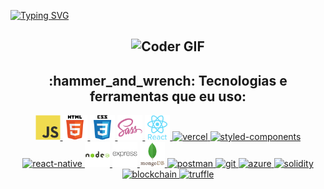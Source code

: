[![Typing SVG](https://readme-typing-svg.herokuapp.com?duration=6000&color=892FAE&center=true&vCenter=true&width=1100&height=50&lines=Ol%C3%A1!+Meu+nome+%C3%A9+Patrick.;Sou+desenvolvedor+full+stack;Bem+vindo+ao+meu+GITHUB!+%5E%5E)](https://git.io/typing-svg)

<h2 align="center">
  <abc>
    <img src="https://media.giphy.com/media/SWoSkN6DxTszqIKEqv/giphy.gif" alt="Coder GIF" width="500">
  </abc>
</h2>

<h2 align="center">:hammer_and_wrench: Tecnologias e ferramentas que eu uso:</h2>
<p align="center">
  <a href="https://developer.mozilla.org/en-US/docs/Web/JavaScript" target="_blank">
    <img src="https://raw.githubusercontent.com/devicons/devicon/master/icons/javascript/javascript-original.svg" alt="javascript" width="40" height="40"/>
  </a>
  <a href="https://www.w3.org/html/" target="_blank">
    <img src="https://raw.githubusercontent.com/devicons/devicon/master/icons/html5/html5-original-wordmark.svg" alt="html5" width="40" height="40"/>
  </a>
  <a href="https://www.w3schools.com/css/" target="_blank">
    <img src="https://raw.githubusercontent.com/devicons/devicon/master/icons/css3/css3-original-wordmark.svg" alt="css3" width="40" height="40"/>
  </a>
  <a href="https://sass-lang.com" target="_blank">
    <img src="https://raw.githubusercontent.com/devicons/devicon/master/icons/sass/sass-original.svg" alt="sass" width="40" height="40"/>
  </a>
  <a href="https://reactjs.org/" target="_blank">
    <img src="https://raw.githubusercontent.com/devicons/devicon/master/icons/react/react-original-wordmark.svg" alt="react" width="40" height="40"/>
  </a>
  <a href="https://vercel.com/solutions/nextjs" target="_blank">
    <img src="https://upload.wikimedia.org/wikipedia/commons/8/8e/Nextjs-logo.svg" alt="vercel" width="40" height="40"/>
  </a>
  <a href="https://styled-components.com/" target="_blank">
    <img src="https://raw.githubusercontent.com/styled-components/brand/master/styled-components.png" alt="styled-components" width="40" height="40"/>
  </a>
  <a href="https://reactnative.dev/" target="_blank">
    <img src="https://miro.medium.com/max/1024/1*xDi2csEAWxu95IEkaNdFUQ.png" alt="react-native" width="40" height="40"/>
  </a>
  <a href="https://nodejs.org" target="_blank">
    <img src="https://raw.githubusercontent.com/devicons/devicon/master/icons/nodejs/nodejs-original-wordmark.svg" alt="nodejs" width="40" height="40"/>
  </a>
  <a href="https://expressjs.com" target="_blank">
    <img src="https://raw.githubusercontent.com/devicons/devicon/master/icons/express/express-original-wordmark.svg" alt="express" width="40" height="40"/>
  </a>
  <a href="https://www.mongodb.com/" target="_blank">
    <img src="https://raw.githubusercontent.com/devicons/devicon/master/icons/mongodb/mongodb-original-wordmark.svg" alt="mongodb" width="40" height="40"/>
  </a>
  <a href="https://www.postman.com/" target="_blank">
    <img src="https://www.vectorlogo.zone/logos/getpostman/getpostman-icon.svg" alt="postman" width="40" height="40"/>
  </a>
  <a href="https://git-scm.com/" target="_blank">
    <img src="https://www.vectorlogo.zone/logos/git-scm/git-scm-icon.svg" alt="git" width="40" height="40"/>
  </a>
  <a href="https://azure.microsoft.com/en-us/" target="_blank">
    <img src="https://www.vectorlogo.zone/logos/microsoft_azure/microsoft_azure-icon.svg" alt="azure" width="40" height="40"/>
  </a>
  <a href="https://docs.soliditylang.org/en/v0.8.19/" target="_blank">
    <img src="https://docs.soliditylang.org/en/v0.8.19/_static/logo.svg" alt="solidity" width="40" height="40"/>
  </a>
  <a href="https://www.ibm.com/br-pt/topics/what-is-blockchain" target="_blank">
    <img
      src="https://img.freepik.com/vetores-premium/conceito-de-logotipo-de-icone-de-linha-blockchain-em-fundo-escuro_516670-196.jpg"
      alt="blockchain"
      width="40"
      height="40"
    />
  </a>
  <a href="https://trufflesuite.com/" target="_blank">
    <img src="https://trufflesuite.com/assets/logo.png" alt="truffle" width="40" height="40"/>
  </a>
</p>
